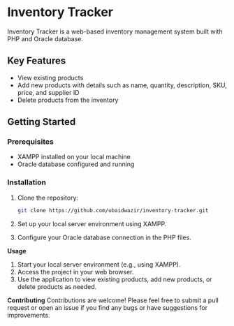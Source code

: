 # Inventory Tracker

Inventory Tracker is a web-based inventory management system built with PHP and Oracle database.

## Key Features

- View existing products
- Add new products with details such as name, quantity, description, SKU, price, and supplier ID
- Delete products from the inventory

## Getting Started

### Prerequisites

- XAMPP installed on your local machine
- Oracle database configured and running

### Installation

1. Clone the repository:

   ```sh
   git clone https://github.com/ubaidwazir/inventory-tracker.git


2. Set up your local server environment using XAMPP.
3. Configure your Oracle database connection in the PHP files.



**Usage**
1. Start your local server environment (e.g., using XAMPP).
2. Access the project in your web browser.
3. Use the application to view existing products, add new products, or delete products as needed.


**Contributing**
Contributions are welcome! Please feel free to submit a pull request or open an issue if you find any bugs or have suggestions for improvements.
